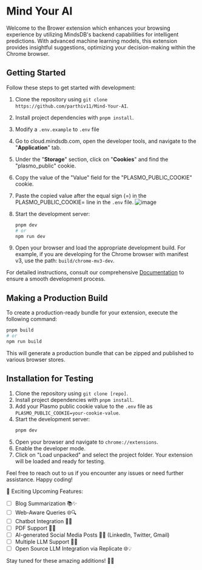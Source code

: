# Mind Your AI 

Welcome to the Brower extension which enhances your browsing experience by utilizing MindsDB's backend capabilities for intelligent predictions. With advanced machine learning models, this extension provides insightful suggestions, optimizing your decision-making within the Chrome browser.


## Getting Started

Follow these steps to get started with development:

1. Clone the repository using `git clone https://github.com/parthiv11/Mind-Your-AI`.
2. Install project dependencies with `pnpm install`.
3. Modify a `.env.example` to `.env` file 
4. Go to cloud.mindsdb.com, open the developer tools, and navigate to the "**Application**" tab.
5. Under the "**Storage**" section, click on "**Cookies**" and find the "plasmo_public" cookie.
6. Copy the value of the "Value" field for the "PLASMO_PUBLIC_COOKIE" cookie.
7. Paste the copied value after the equal sign (=) in the PLASMO_PUBLIC_COOKIE= line in the `.env` file.
![image](https://github.com/parthiv11/Mind-Your-AI/assets/75653580/a53fd40f-d16d-4d79-aaf7-c288d706ffff)

4. Start the development server:
   ```bash
   pnpm dev
   # or
   npm run dev
   ```
5. Open your browser and load the appropriate development build. For example, if you are developing for the Chrome browser with manifest v3, use the path: `build/chrome-mv3-dev`.

For detailed instructions, consult our comprehensive [Documentation](https://docs.plasmo.com/) to ensure a smooth development process.

## Making a Production Build

To create a production-ready bundle for your extension, execute the following command:

```bash
pnpm build
# or
npm run build
```

This will generate a production bundle that can be zipped and published to various browser stores.

## Installation for Testing

1. Clone the repository using `git clone [repo]`.
2. Install project dependencies with `pnpm install`.
3. Add your Plasmo public cookie value to the `.env` file as `PLASMO_PUBLIC_COOKIE=your-cookie-value`.
4. Start the development server:
   ```bash
   pnpm dev
   ```
5. Open your browser and navigate to `chrome://extensions`.
6. Enable the developer mode.
7. Click on "Load unpacked" and select the project folder. Your extension will be loaded and ready for testing.

Feel free to reach out to us if you encounter any issues or need further assistance. Happy coding!

🌟 Exciting Upcoming Features:
- [ ] Blog Summarization 📚✨
- [ ] Web-Aware Queries 🌐🔍
- [ ] Chatbot Integration 🤖💬
- [ ] PDF Support 📄🔗
- [ ] AI-generated Social Media Posts 📱📝 (LinkedIn, Twitter, Gmail)
- [ ] Multiple LLM Support 🧠🔗
- [ ] Open Source LLM Integration via Replicate 🌐💡

Stay tuned for these amazing additions! 🚀🌈
